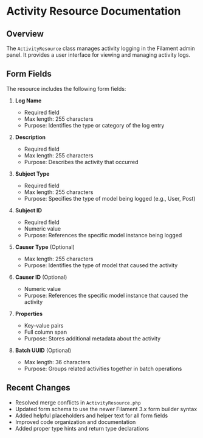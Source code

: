 # Activity Resource Documentation

## Overview
The `ActivityResource` class manages activity logging in the Filament admin panel. It provides a user interface for viewing and managing activity logs.

## Form Fields

The resource includes the following form fields:

1. **Log Name**
   - Required field
   - Max length: 255 characters
   - Purpose: Identifies the type or category of the log entry

2. **Description**
   - Required field
   - Max length: 255 characters
   - Purpose: Describes the activity that occurred

3. **Subject Type**
   - Required field
   - Max length: 255 characters
   - Purpose: Specifies the type of model being logged (e.g., User, Post)

4. **Subject ID**
   - Required field
   - Numeric value
   - Purpose: References the specific model instance being logged

5. **Causer Type** (Optional)
   - Max length: 255 characters
   - Purpose: Identifies the type of model that caused the activity

6. **Causer ID** (Optional)
   - Numeric value
   - Purpose: References the specific model instance that caused the activity

7. **Properties**
   - Key-value pairs
   - Full column span
   - Purpose: Stores additional metadata about the activity

8. **Batch UUID** (Optional)
   - Max length: 36 characters
   - Purpose: Groups related activities together in batch operations

## Recent Changes

- Resolved merge conflicts in `ActivityResource.php`
- Updated form schema to use the newer Filament 3.x form builder syntax
- Added helpful placeholders and helper text for all form fields
- Improved code organization and documentation
- Added proper type hints and return type declarations
